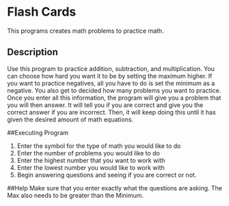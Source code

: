 # Flash Cards
This programs creates math problems to practice math.

## Description
Use this program to practice addition, subtraction, and multiplication. You can choose how hard you want it to be by setting the maximum higher. If you want to practice negatives, all you have to do is set the minimum as a negative. You also get to decided how many problems you want to practice. Once you enter all this information, the program will give you a problem that you will then answer. It will tell you if you are correct and give you the correct answer if you are incorrect. Then, it will keep doing this until it has given the desired amount of math equations.



##Executing Program
1. Enter the symbol for the type of math you would like to do
2. Enter the number of problems you would like to do
3. Enter the highest number that you want to work with
4. Enter the lowest number you would like to work with
5. Begin answering questions and seeing if you are correct or not.

##Help
Make sure that you enter exactly what the questions are asking. 
The Max also needs to be greater than the Minimum.